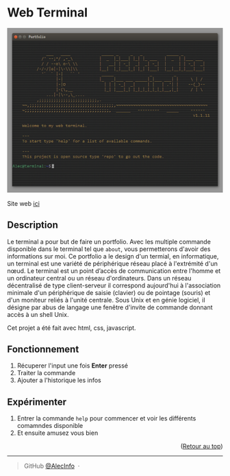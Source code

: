 <a name="readme-top"></a>

<h1> Web Terminal </h1>

![ex image](https://github.com/AlecInfo/Terminal/blob/main/screen.png)

Site web [ici](https://alecinfo.github.io/Terminal/)

## Description

Le terminal a pour but de faire un portfolio.
Avec les multiple commande disponible dans le terminal tel que `about`, vous permetterons d'avoir des informations sur moi.
Ce portfolio a le design d'un termial, en informatique, un terminal est une variété de périphérique réseau placé à l'extrémité d'un nœud. Le terminal est un point d’accès de communication entre l'homme et un ordinateur central ou un réseau d'ordinateurs. Dans un réseau décentralisé de type client-serveur il correspond aujourd'hui à l'association minimale d'un périphérique de saisie (clavier) ou de pointage (souris) et d'un moniteur reliés à l'unité centrale.
Sous Unix et en génie logiciel, il désigne par abus de langage une fenêtre d'invite de commande donnant accès à un shell Unix.

Cet projet a été fait avec html, css, javascript.

## Fonctionnement

1. Récuperer l'input une fois **Enter** pressé 
2. Traiter la commande
3. Ajouter a l'historique les infos

## Expérimenter

1. Entrer la commande `help` pour commencer et voir les différents comamndes disponible
2. Et ensuite amusez vous bien

<p align="right">(<a href="#readme-top">Retour au top</a>)</p>

---

> GitHub [@AlecInfo](https://github.com/AlecInfo) &nbsp;&middot;&nbsp;
